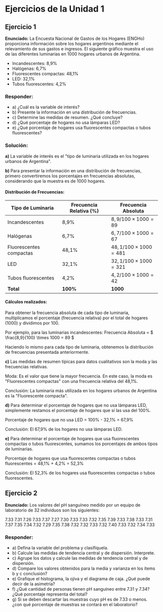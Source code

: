 # Ejercicios de la Unidad 1

## Ejercicio 1

**Enunciado:** La Encuesta Nacional de Gastos de los Hogares (ENGHo) proporciona información sobre los hogares argentinos mediante el relevamiento de sus gastos e ingresos. El siguiente gráfico muestra el uso de las diferentes luminarias en 1000 hogares urbanos de Argentina.

- Incandescentes: 8,9%
- Halógenas: 6,7%
- Fluorescentes compactas: 48,1%
- LED: 32,1%
- Tubos fluorescentes: 4,2%

### Responder:

- a) ¿Cuál es la variable de interés?
- b) Presente la información en una distribución de frecuencias.
- c) Determine las medidas de resumen. ¿Qué concluye?
- d) ¿Qué porcentaje de hogares no usa lámparas LED?
- e) ¿Qué porcentaje de hogares usa fluorescentes compactas o tubos fluorescentes?

### Solución:

**a)** La variable de interés es el "tipo de luminaria utilizada en los hogares urbanos de Argentina".

**b)** Para presentar la información en una distribución de frecuencias, primero convertiremos los porcentajes en frecuencias absolutas, considerando que la muestra es de 1000 hogares.

#### Distribución de Frecuencias:

| Tipo de Luminaria       | Frecuencia Relativa (%) | Frecuencia Absoluta            |
| ----------------------- | ----------------------- | ------------------------------ |
| Incandescentes          | 8,9%                    | $`8,9/100 \times 1000 = 89`$   |
| Halógenas               | 6,7%                    | $`6,7/100 \times 1000 = 67`$   |
| Fluorescentes compactas | 48,1%                   | $`48,1/100 \times 1000 = 481`$ |
| LED                     | 32,1%                   | $`32,1/100 \times 1000 = 321`$ |
| Tubos fluorescentes     | 4,2%                    | $`4,2/100 \times 1000 = 42`$   |
| **Total**               | **100%**                | **1000**                       |

#### Cálculos realizados:

Para obtener la frecuencia absoluta de cada tipo de luminaria, multiplicamos el porcentaje (frecuencia relativa) por el total de hogares (1000) y dividimos por 100.

Por ejemplo, para las luminarias incandescentes:
Frecuencia Absoluta = $` \frac{8,9}{100} \times 1000 = 89 `$

Haciendo lo mismo para cada tipo de luminaria, obtenemos la distribución de frecuencias presentada anteriormente.

**c)** Las medidas de resumen típicas para datos cualitativos son la moda y las frecuencias relativas.

Moda: Es el valor que tiene la mayor frecuencia. En este caso, la moda es "Fluorescentes compactas" con una frecuencia relativa del 48,1%.

Conclusión: La luminaria más utilizada en los hogares urbanos de Argentina es la "Fluorescente compacta".

**d)** Para determinar el porcentaje de hogares que no usa lámparas LED, simplemente restamos el porcentaje de hogares que sí las usa del 100%.

Porcentaje de hogares que no usa LED = 100% - 32,1% = 67,9%

Conclusión: El 67,9% de los hogares no usa lámparas LED.

**e)** Para determinar el porcentaje de hogares que usa fluorescentes compactas o tubos fluorescentes, sumamos los porcentajes de ambos tipos de luminarias.

Porcentaje de hogares que usa fluorescentes compactas o tubos fluorescentes = 48,1% + 4,2% = 52,3%

Conclusión: El 52,3% de los hogares usa fluorescentes compactas o tubos fluorescentes.

## Ejercicio 2

**Enunciado:** Los valores del pH sanguíneo medido por un equipo de laboratorio de 32 individuos son los siguientes:

7.33 7.31 7.26 7.33 7.37 7.27 7.30 7.33
7.33 7.32 7.35 7.39 7.33 7.38 7.33 7.31
7.37 7.35 7.34 7.32 7.29 7.35 7.38 7.32
7.32 7.33 7.32 7.40 7.33 7.32 7.34 7.33

### Responder:

- a) Defina la variable del problema y clasifíquela.
- b) Calcule las medidas de tendencia central y de dispersión. Interprete.
- c) Agrupe los datos y calcule las medidas de tendencia central y de dispersión.
- d) Compare los valores obtenidos para la media y varianza en los ítems b y c conclusión?
- e) Grafique el histograma, la ojiva y el diagrama de caja. ¿Qué puede decir de la asimetría?
- f) ¿Qué cantidad de personas tienen pH sanguíneo entre 7.31 y 7.34? ¿Qué porcentaje representa del total?
- g) Si se deben descartar las muestras cuyo pH es de 7.33 o menos. ¿con qué porcentaje de muestras se contará en el laboratorio?
